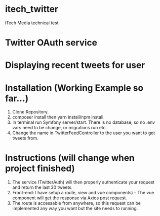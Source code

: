 # itech_twitter
iTech Media technical test

# Twitter OAuth service 
# Displaying recent tweets for user

# Installation (Working Example so far...)
1) Clone Repository.
2) composer install then yarn install/npm install.
3) In terminal run Symfony server/start. There is no database, so no .env vars need to be change, or migrations run etc.
4) Change the name in TwitterFeedController to the user you want to get tweets from.

# Instructions (will change when project finished)
1) The service (TwitterAuth) will then properly authenticate your request and return the last 20 tweets.
2) Front-end: I have setup a route, view and vue components) - The vue component will get the response via Axios post request.
3) The route is accessable from anywhere, so this request can be implemented any way you want but the site needs to running.

